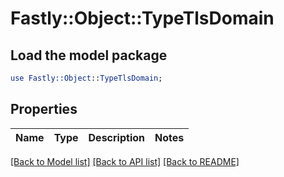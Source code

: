 # Fastly::Object::TypeTlsDomain

## Load the model package
```perl
use Fastly::Object::TypeTlsDomain;
```

## Properties
Name | Type | Description | Notes
------------ | ------------- | ------------- | -------------

[[Back to Model list]](../README.md#documentation-for-models) [[Back to API list]](../README.md#documentation-for-api-endpoints) [[Back to README]](../README.md)


